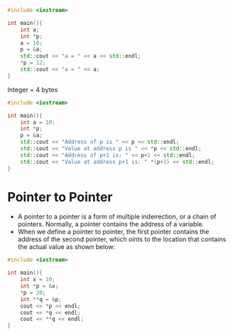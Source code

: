 ```cpp
#include <iostream>

int main(){
	int a;
	int *p;
	a = 10;
	p = &a;
	std::cout << "a = " << a << std::endl;
	*p = 12;
	std::cout << "a = " << a;
}
```

Integer = 4 bytes


```cpp
#include <iostream>

int main(){
	int a = 10;
	int *p;
	p = &a;
	std::cout << "Address of p is " << p << std::endl;
	std::cout << "Value at address p is " << *p << std::endl;
	std::cout << "Address of p+1 is: " << p+1 << std::endl;
	std::cout << "Value at address p+1 is: " *(p+1) << std::endl;
}
```

# Pointer to Pointer
- A pointer to a pointer is a form of multiple indeirection, or a chain of pointers. Normally, a pointer contains the address of a variable.
- When we define a pointer to pointer, the first pointer contains the address of the second pointer, which oints to the location that contains the actual value as shown below:

```cpp
#include <iostream>

int main(){
	int x = 10;
	int *p = &x;
	*p = 20;
	int **q = &p;
	cout << *p << endl;
	cout << *q << endl;
	cout << **q << endl;
}
```
